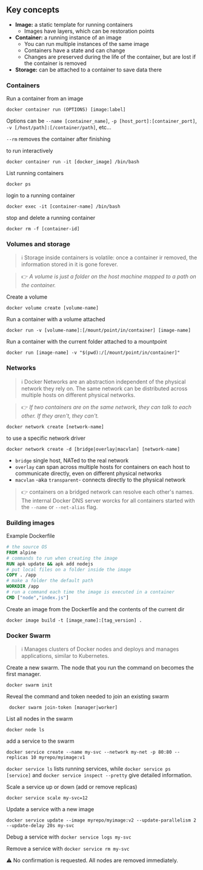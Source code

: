 ## Key concepts

* **Image:** a static template for running containers
  * Images have layers, which can be restoration points 
* **Container:** a running instance of an image 
  * You can run multiple instances of the same image
  * Containers have a state and can change
  * Changes are preserved during the life of the container, but are lost if the container is removed
* **Storage:** can be attached to a container to save data there 

### Containers
Run a container from an image
```
docker container run (OPTIONS) [image:label] 
```
Options can be `--name [container_name]`, `-p [host_port]:[container_port]`, `-v [/host/path]:[/container/path]`, etc...

`--rm` removes the container after finishing

to run interactively 
```
docker container run -it [docker_image] /bin/bash
```
List running containers
```
docker ps
```
login to a running container
```
docker exec -it [container-name] /bin/bash
```
stop and delete a running container
```
docker rm -f [container-id]
```


### Volumes and storage
> :information_source: Storage inside containers is volatile: once a container ir removed, the information stored in it is gone forever. 

> :point_right: _A volume is just a folder on the host machine mapped to a path on the container._

Create a volume
```
docker volume create [volume-name]
```
Run a container with a volume attached
```
docker run -v [volume-name]:[/mount/point/in/container] [image-name]
```
Run a container with the current folder attached to a mountpoint
```
docker run [image-name] -v "$(pwd):/[/mount/point/in/container]" 
```

### Networks
> :information_source: Docker Networks are an abstraction independent of the physical network they rely on. The same network can be distributed across multiple hosts on different physical networks.  

> :point_right: _If two containers are on the same network, they can talk to each other. If they aren't, they can't._
```
docker network create [network-name]
```
to use a specific network driver
```
docker network create -d [bridge|overlay|macvlan] [network-name]
```
* `bridge` single host, NATed to the real network
* `overlay` can span across multiple hosts for containers on each host to communicate directly, even on different physical networks
* `macvlan` -aka `transparent`- connects directly to the physical network

> :point_right: containers on a bridged network can resolve each other's names. The internal Docker DNS server worcks for all containers started with the `--name` or `--net-alias` flag.

### Building images 

Example Dockerfile

```dockerfile
# the source OS
FROM alpine
# commands to run when creating the image
RUN apk update && apk add nodejs
# put local files on a folder inside the image
COPY . /app
# make a folder the default path
WORKDIR /app
# run a command each time the image is executed in a container
CMD ["node","index.js"]
```

Create an image from the Dockerfile and the contents of the current dir

``` 
docker image build -t [image_name]:[tag_version] .
```

### Docker Swarm
> :information_source: Manages clusters of Docker nodes and deploys and manages applications, similar to Kubernetes.

Create a new swarm. The node that you run the command on becomes the first manager.
```
docker swarm init 
```
Reveal the command and token needed to join an existing swarm
```
 docker swarm join-token [manager|worker]
 ```
 List all nodes in the swarm
 ```
 docker node ls
 ```
 add a service to the swarm
 ```
docker service create --name my-svc --network my-net -p 80:80 --replicas 10 myrepo/myimage:v1
 ```
 `docker service ls` lists running services, while `docker service ps [service]` and `docker service inspect --pretty` give detailed information.
 
 Scale a service up or down (add or remove replicas)
```
docker service scale my-svc=12
```
Update a service with a new image
```
docker service update --image myrepo/myimage:v2 --update-parallelism 2 --update-delay 20s my-svc
```
Debug a service with `docker service logs my-svc`

Remove a service with `docker service rm my-svc` 

:warning: No confirmation is requested. All nodes are removed immediately.
